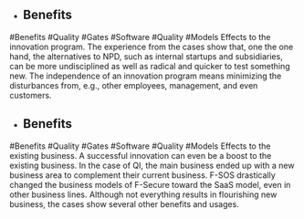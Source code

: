 - ## Benefits
#Benefits #Quality #Gates #Software #Quality #Models 
Effects to the innovation program. The experience from the cases show that, one the one hand, the alternatives to NPD, such as internal startups and subsidiaries, can be more undisciplined as well as radical and quicker to test something new. The independence of an innovation program means minimizing the disturbances from, e.g., other employees, management, and even customers.

- ## Benefits
#Benefits #Quality #Gates #Software #Quality #Models 
Effects to the existing business. A successful innovation can even be a boost to the existing business. In the case of QI, the main business ended up with a new business area to complement their current business. F-SOS drastically changed the business models of F-Secure toward the SaaS model, even in other business lines. Although not everything results in flourishing new business, the cases show several other benefits and usages.

